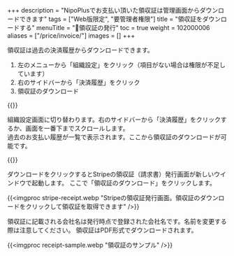 +++
description = "NipoPlusでお支払い頂いた領収証は管理画面からダウンロードできます"
tags = ["Web版限定", "要管理者権限"]
title = "領収証をダウンロードする"
menuTitle = "🧾領収証の発行"
toc = true
weight = 102000006
aliases = ["/price/invoice/"]
images = []
+++

領収証は過去の決済履歴からダウンロードできます。

1. 左のメニューから「組織設定」をクリック（項目がない場合は権限が不足しています）
2. 右のサイドバーから「決済履歴」をクリック
3. 領収証のダウンロード

{{<appscreen filename="goto-org-setting" title="左上のメニューから「組織設定」をクリックします">}}

組織設定画面に切り替わります。右のサイドバーから「決済履歴」をクリックするか、画面を一番下までスクロールします。  
過去のお支払い履歴が一覧で表示されます。ここから領収証のダウンロードが可能です。

{{<appscreen filename="receipt" title="これまでの決済履歴を確認。領収証のダウンロードもここからできます">}}

ダウンロードをクリックするとStripeの領収証（請求書）発行画面が新しいウインドウで起動します。
ここで「領収証のダウンロード」をクリックします。

{{<imgproc stripe-receipt.webp "Stripeの領収証発行画面。領収証のダウンロードをクリックして領収証を取得できます" />}}




領収証に記載される会社名は発行時点で登録された会社名です。名前を変更する際は注意してください。
領収証はPDF形式でダウンロードされます。

{{<imgproc receipt-sample.webp "領収証のサンプル" />}}

